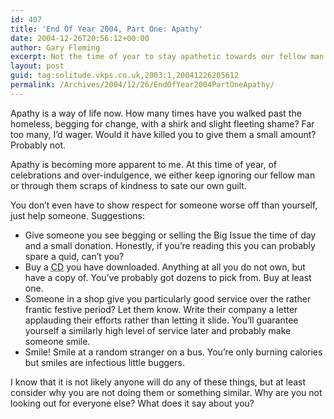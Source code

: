 ```yaml
---
id: 407
title: 'End Of Year 2004, Part One: Apathy'
date: 2004-12-26T20:56:12+00:00
author: Gary Fleming
excerpt: Not the time of year to stay apathetic towards our fellow man.
layout: post
guid: tag:solitude.vkps.co.uk,2003:1,20041226205612
permalink: /Archives/2004/12/26/EndOfYear2004PartOneApathy/
---
```

Apathy is a way of life now. How many times have you walked past the homeless, begging for change, with a shirk and slight fleeting shame? Far too many, I&#8217;d wager. Would it have killed you to give them a small amount? Probably not.

Apathy is becoming more apparent to me. At this time of year, of celebrations and over-indulgence, we either keep ignoring our fellow man or through them scraps of kindness to sate our own guilt.

You don&#8217;t even have to show respect for someone worse off than yourself, just help someone. Suggestions:

  * Give someone you see begging or selling the Big Issue the time of day and a small donation. Honestly, if you&#8217;re reading this you can probably spare a quid, can&#8217;t you?
  * Buy a <acronym title="Compact Disk">CD</acronym> you have downloaded. Anything at all you do not own, but have a copy of. You&#8217;ve probably got dozens to pick from. Buy at least one.
  * Someone in a shop give you particularly good service over the rather frantic festive period? Let them know. Write their company a letter applauding their efforts rather than letting it slide. You&#8217;ll guarantee yourself a similarly high level of service later and probably make someone smile.
  * Smile! Smile at a random stranger on a bus. You&#8217;re only burning calories but smiles are infectious little buggers.

I know that it is not likely anyone will do any of these things, but at least consider why you are not doing them or something similar. Why are you not looking out for everyone else? What does it say about you?